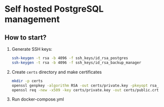 # Self hosted PostgreSQL management


## How to start?

1. Generate SSH keys:
   ```bash
   ssh-keygen -t rsa -b 4096 -f ssh_keys/id_rsa_postgres
   ssh-keygen -t rsa -b 4096 -f ssh_keys/id_rsa_backup_manager
   ```
2. Create `certs` directory and make certificates 
   ```bash
   mkdir -p certs
   openssl genpkey -algorithm RSA -out certs/private.key -pkeyopt rsa_keygen_bits:2048
   openssl req -new -x509 -key certs/private.key -out certs/public.crt -days 3650 -subj "/CN=minio"
   ```
2. Run docker-compose.yml